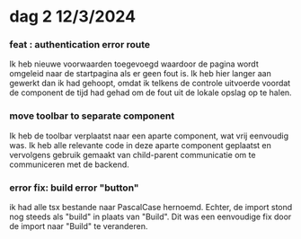 # dag 2 12/3/2024

### feat : authentication error route

Ik heb nieuwe voorwaarden toegevoegd waardoor de pagina wordt omgeleid naar de startpagina als er geen fout is. Ik heb hier langer aan gewerkt dan ik had gehoopt, omdat ik telkens de controle uitvoerde voordat de component de tijd had gehad om de fout uit de lokale opslag op te halen.

### move toolbar to separate component&#x20;

Ik heb de toolbar verplaatst naar een aparte component, wat vrij eenvoudig was. Ik heb alle relevante code in deze aparte component geplaatst en vervolgens gebruik gemaakt van child-parent communicatie om te communiceren met de backend.

### error fix:  build error "button"

ik had alle tsx bestande naar PascalCase hernoemd. Echter, de import stond nog steeds als "build" in plaats van "Build". Dit was een eenvoudige fix door de import naar "Build" te veranderen.



